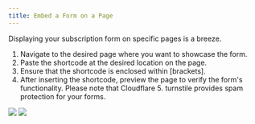 ```yaml
---
title: Embed a Form on a Page
---
```


Displaying your subscription form on specific pages is a breeze.

1. Navigate to the desired page where you want to showcase the form.
2. Paste the shortcode at the desired location on the page.
3. Ensure that the shortcode is enclosed within [brackets].
4. After inserting the shortcode, preview the page to verify the form's functionality. Please note that Cloudflare 5. turnstile provides spam protection for your forms.

![](https://blog.mailcoach.de-fra1.upcloudobjects.com/Qsr7NEUvwS5Sp1dUykH9DAxHSSoFKjMn2OFZ9JwC.png)
![](https://blog.mailcoach.de-fra1.upcloudobjects.com/3JUysjSHDhn93lPSnkkYEDcIRDc99c1hDevh4TC1.png)
